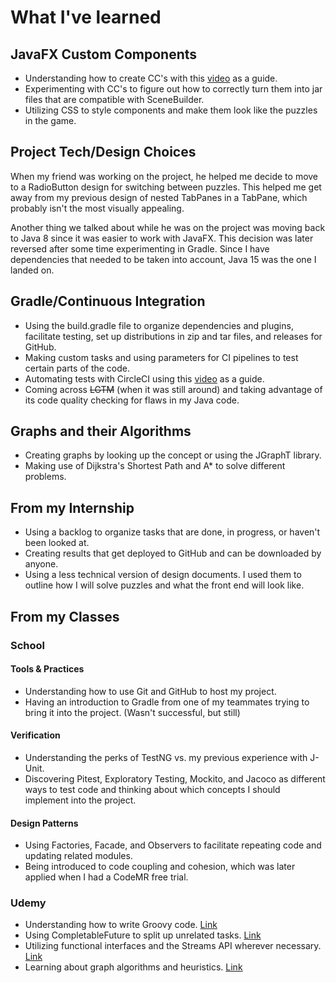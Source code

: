 # What I've learned
## JavaFX Custom Components
- Understanding how to create CC's with this [video](https://www.youtube.com/watch?v=1yuaJQJ1FXg) as a guide.
- Experimenting with CC's to figure out how to correctly turn them into jar files that are compatible with SceneBuilder.
- Utilizing CSS to style components and make them look like the puzzles in the game.
## Project Tech/Design Choices
When my friend was working on the project, he helped me decide to move to a RadioButton design for switching between puzzles. This helped me get away from my previous design of nested TabPanes in a TabPane, which probably isn't the most visually appealing.

Another thing we talked about while he was on the project was moving back to Java 8 since it was easier to work with JavaFX. This decision was later reversed after some time experimenting in Gradle. Since I have dependencies that needed to be taken into account, Java 15 was the one I landed on.
## Gradle/Continuous Integration
- Using the build.gradle file to organize dependencies and plugins, facilitate testing, set up distributions in zip and tar files, and releases for GitHub.
- Making custom tasks and using parameters for CI pipelines to test certain parts of the code.
- Automating tests with CircleCI using this [video](https://www.youtube.com/watch?v=9PgZCJNzY9M) as a guide.
- Coming across ~~LGTM~~ (when it was still around) and taking advantage of its code quality checking for flaws in my Java code.
## Graphs and their Algorithms
- Creating graphs by looking up the concept or using the JGraphT library.
- Making use of Dijkstra's Shortest Path and A* to solve different problems.
## From my Internship
- Using a backlog to organize tasks that are done, in progress, or haven't been looked at.
- Creating results that get deployed to GitHub and can be downloaded by anyone.
- Using a less technical version of design documents. I used them to outline how I will solve puzzles and what the front end will look like.
## From my Classes
### School
#### Tools & Practices
- Understanding how to use Git and GitHub to host my project.
- Having an introduction to Gradle from one of my teammates trying to bring it into the project. (Wasn't successful, but still)
#### Verification
- Understanding the perks of TestNG vs. my previous experience with J-Unit.
- Discovering Pitest, Exploratory Testing, Mockito, and Jacoco as different ways to test code and thinking about which concepts I should implement into the project.
#### Design Patterns
- Using Factories, Facade, and Observers to facilitate repeating code and updating related modules.
- Being introduced to code coupling and cohesion, which was later applied when I had a CodeMR free trial.
### Udemy
- Understanding how to write Groovy code. [Link](https://www.udemy.com/course/gradle-for-java-developers/)
- Using CompletableFuture to split up unrelated tasks. [Link](https://www.udemy.com/course/parallel-and-asynchronous-programming-in-modern-java/)
- Utilizing functional interfaces and the Streams API wherever necessary. [Link](https://www.udemy.com/course/functional-programming-and-reactive-programming-in-java/)
- Learning about graph algorithms and heuristics. [Link](https://www.udemy.com/course/artificial-intelligence-games-in-java/learn/lecture/5958944?start=0#overview)
